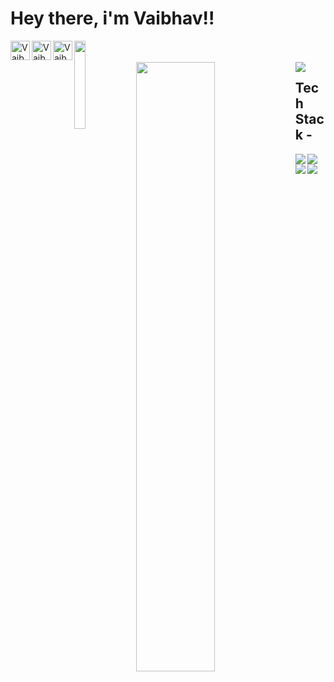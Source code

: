 # Hey there, i'm Vaibhav!!

<a href="https://www.instagram.com/vwv.1d/">
  <img align="left" alt="Vaibhav's Instagram" width="31px" src="https://raw.githubusercontent.com/hussainweb/hussainweb/main/icons/instagram.png" />
</a>
<a href="https://twitter.com/vwv_1d">
  <img align="left" alt="Vaibhav's Twitter" width="31px" src="https://raw.githubusercontent.com/peterthehan/peterthehan/master/assets/twitter.svg" />
</a>
<a href="https://www.linkedin.com/in/vaibhav-dixit-8a337b200/">
  <img align="left" alt="Vaibhav's LinkedIN" width="31px" src="https://raw.githubusercontent.com/peterthehan/peterthehan/master/assets/linkedin.svg" />
</a>

<img width ="19%" align="left" src="https://komarev.com/ghpvc/?username=flow6979&color=blueviolet" />
<br />
<br />
<img align="left" width ="50%" src="https://github-readme-stats.vercel.app/api?username=flow6979&show_icons=true&theme=tokyonight" />
<img align="left" src="https://stats.justsong.cn/api/leetcode/?username=make_U_mine&theme=dark" />


## Tech Stack -
<img  align="left" src="https://img.shields.io/badge/react-%2320232a.svg?style=for-the-badge&logo=react&logoColor=%2361DAFB" />
<img  align="left" src="https://img.shields.io/badge/c++-%2300599C.svg?style=for-the-badge&logo=c%2B%2B&logoColor=white" />
<img  align="left" src="https://img.shields.io/badge/javascript-%23323330.svg?style=for-the-badge&logo=javascript&logoColor=%23F7DF1E" />
<img  align="left" src="https://img.shields.io/badge/python-3670A0?style=for-the-badge&logo=python&logoColor=ffdd54" />

<br />



